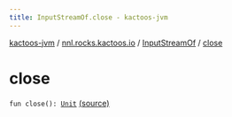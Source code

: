 ```yaml
---
title: InputStreamOf.close - kactoos-jvm
---
```


[kactoos-jvm](../../index.html) / [nnl.rocks.kactoos.io](../index.html) / [InputStreamOf](index.html) / [close](./close.html)

# close

`fun close(): `[`Unit`](https://kotlinlang.org/api/latest/jvm/stdlib/kotlin/-unit/index.html) [(source)](https://github.com/neonailol/kactoos/blob/master/kactoos-jvm/src/main/kotlin/nnl/rocks/kactoos/io/InputStreamOf.kt#L201)